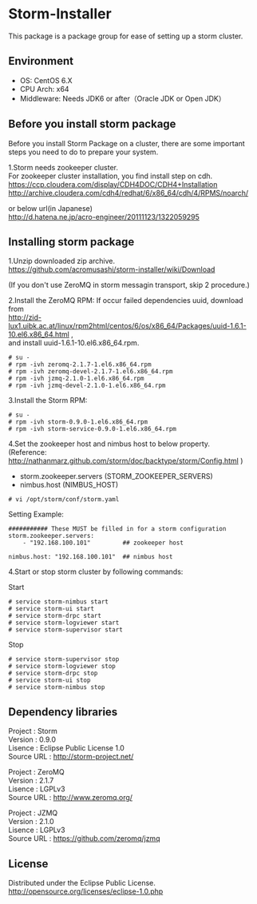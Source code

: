 # Storm-Installer

This package is a package group for ease of setting up a storm cluster.


## Environment

* OS: CentOS 6.X
* CPU Arch: x64
* Middleware: Needs JDK6 or after（Oracle JDK or Open JDK）


## Before you install storm package

Before you install Storm Package on a cluster,
there are some important steps you need to do to prepare your system.

1.Storm needs zookeeper cluster.  
  For zookeeper cluster installation, you find install step on cdh.  
  https://ccp.cloudera.com/display/CDH4DOC/CDH4+Installation  
  http://archive.cloudera.com/cdh4/redhat/6/x86_64/cdh/4/RPMS/noarch/  

  or below url(in Japanese)  
  http://d.hatena.ne.jp/acro-engineer/20111123/1322059295  


## Installing storm package

1.Unzip downloaded zip archive.  
  https://github.com/acromusashi/storm-installer/wiki/Download  


(If you don't use ZeroMQ in storm messagin transport, skip 2 procedure.)

2.Install the ZeroMQ RPM:
  If occur failed dependencies uuid, download from  
  http://zid-lux1.uibk.ac.at/linux/rpm2html/centos/6/os/x86_64/Packages/uuid-1.6.1-10.el6.x86_64.html ,  
  and install uuid-1.6.1-10.el6.x86_64.rpm.  
```
# su -
# rpm -ivh zeromq-2.1.7-1.el6.x86_64.rpm  
# rpm -ivh zeromq-devel-2.1.7-1.el6.x86_64.rpm  
# rpm -ivh jzmq-2.1.0-1.el6.x86_64.rpm  
# rpm -ivh jzmq-devel-2.1.0-1.el6.x86_64.rpm  
```

3.Install the Storm RPM:
```
# su -
# rpm -ivh storm-0.9.0-1.el6.x86_64.rpm  
# rpm -ivh storm-service-0.9.0-1.el6.x86_64.rpm  
```

4.Set the zookeeper host and nimbus host to below property.  
  (Reference: http://nathanmarz.github.com/storm/doc/backtype/storm/Config.html )  
* storm.zookeeper.servers (STORM_ZOOKEEPER_SERVERS)  
* nimbus.host             (NIMBUS_HOST)  

```
# vi /opt/storm/conf/storm.yaml
```

Setting Example:
```
########### These MUST be filled in for a storm configuration
storm.zookeeper.servers:
    - "192.168.100.101"         ## zookeeper host

nimbus.host: "192.168.100.101"  ## nimbus host
```

4.Start or stop storm cluster by following commands:

Start
```
# service storm-nimbus start  
# service storm-ui start  
# service storm-drpc start  
# service storm-logviewer start  
# service storm-supervisor start  
```

Stop
```
# service storm-supervisor stop  
# service storm-logviewer stop  
# service storm-drpc stop  
# service storm-ui stop  
# service storm-nimbus stop  
```


## Dependency libraries

Project    : Storm  
Version    : 0.9.0  
Lisence    : Eclipse Public License 1.0  
Source URL : http://storm-project.net/  

Project    : ZeroMQ  
Version    : 2.1.7  
Lisence    : LGPLv3  
Source URL : http://www.zeromq.org/  

Project    : JZMQ  
Version    : 2.1.0  
Lisence    : LGPLv3  
Source URL : https://github.com/zeromq/jzmq  


## License

Distributed under the Eclipse Public License.  
http://opensource.org/licenses/eclipse-1.0.php

